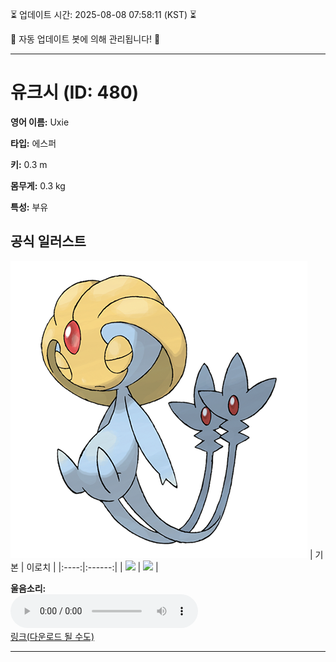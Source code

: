 
⏳ 업데이트 시간: 2025-08-08 07:58:11 (KST) ⏳

🤖 자동 업데이트 봇에 의해 관리됩니다! 🤖

---

# 유크시 (ID: 480)
**영어 이름:** Uxie

**타입:** 에스퍼

**키:** 0.3 m

**몸무게:** 0.3 kg

**특성:** 부유

## 공식 일러스트
![](https://raw.githubusercontent.com/PokeAPI/sprites/master/sprites/pokemon/other/official-artwork/480.png)
| 기본 | 이로치 |
|:----:|:------:|
| <img src="http://play.pokemonshowdown.com/sprites/ani/uxie.gif" width="200"> | <img src="http://play.pokemonshowdown.com/sprites/ani-shiny/uxie.gif" width="200"> |

**울음소리:**<br><audio controls src="https://raw.githubusercontent.com/PokeAPI/cries/main/cries/pokemon/latest/480.ogg"></audio><br> [링크(다운로드 될 수도)](https://raw.githubusercontent.com/PokeAPI/cries/main/cries/pokemon/latest/480.ogg)


---

